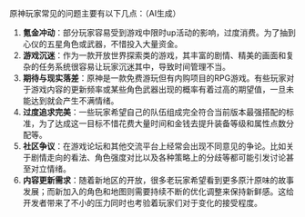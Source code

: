 原神玩家常见的问题主要有以下几点：（AI生成）
1. **氪金冲动**：部分玩家容易受到游戏中限时up活动的影响，过度消费。为了抽到心仪的五星角色或武器，不惜投入大量资金。
2. **游戏沉迷**：作为一款开放世界探索类的游戏，其丰富的剧情、精美的画面和复杂的任务系统很容易让玩家沉迷其中，导致时间管理不当。
3. **期待与现实落差**：原神是一款免费游玩但有内购项目的RPG游戏。有些玩家对于游戏内容的更新频率或某些角色武器出现的概率有着过高的期望值，一旦未能达到就会产生不满情绪。
4. **过度追求完美**：一些玩家希望自己的队伍组成完全符合当前版本最强搭配的标准，为了达成这一目标不惜花费大量时间和金钱去提升装备等级和属性点数分配等。
5. **社区争议**：在游戏论坛和其他交流平台上经常会出现不同意见的争论。比如关于剧情走向的看法、角色强度对比以及各种策略上的分歧等都可能引发讨论甚至对立情绪。
6. **内容更新需求**：随着新地区的开放，很多老玩家希望看到更多原汁原味的故事发展；而新加入的角色和地图则需要持续不断的优化调整来保持新鲜感。这给开发者带来了不小的压力同时也考验着玩家们对于变化的接受程度。
